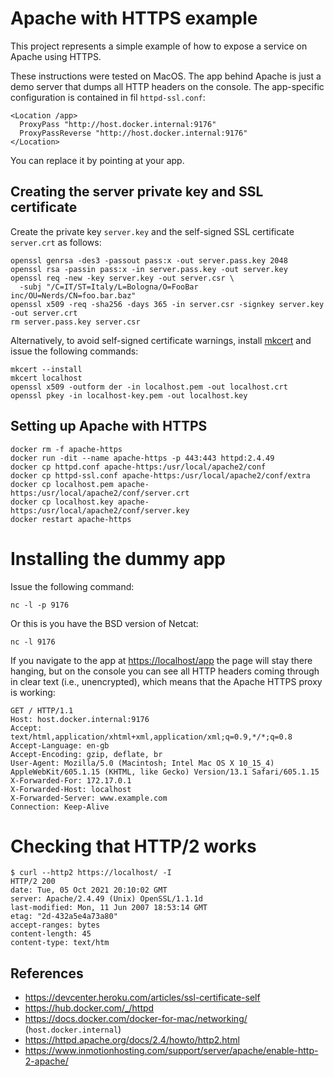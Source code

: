 Apache with HTTPS example
===

This project represents a simple example of how to expose a service on Apache using HTTPS.

These instructions were tested on MacOS. The app behind Apache is just a demo
server that dumps all HTTP headers on the console. The app-specific configuration
is contained in fil `httpd-ssl.conf`:

```
<Location /app>
  ProxyPass "http://host.docker.internal:9176"
  ProxyPassReverse "http://host.docker.internal:9176"
</Location>
```

You can replace it by pointing at your app.

## Creating the server private key and SSL certificate

Create the private key `server.key` and the self-signed SSL certificate `server.crt` as follows:

```
openssl genrsa -des3 -passout pass:x -out server.pass.key 2048
openssl rsa -passin pass:x -in server.pass.key -out server.key
openssl req -new -key server.key -out server.csr \
  -subj "/C=IT/ST=Italy/L=Bologna/O=FooBar inc/OU=Nerds/CN=foo.bar.baz"
openssl x509 -req -sha256 -days 365 -in server.csr -signkey server.key -out server.crt
rm server.pass.key server.csr
```

Alternatively, to avoid self-signed certificate warnings, install [mkcert](https://github.com/FiloSottile/mkcert) and issue the following commands:

```
mkcert --install
mkcert localhost
openssl x509 -outform der -in localhost.pem -out localhost.crt
openssl pkey -in localhost-key.pem -out localhost.key
```

## Setting up Apache with HTTPS

```
docker rm -f apache-https
docker run -dit --name apache-https -p 443:443 httpd:2.4.49
docker cp httpd.conf apache-https:/usr/local/apache2/conf
docker cp httpd-ssl.conf apache-https:/usr/local/apache2/conf/extra
docker cp localhost.pem apache-https:/usr/local/apache2/conf/server.crt
docker cp localhost.key apache-https:/usr/local/apache2/conf/server.key
docker restart apache-https
```

# Installing the dummy app

Issue the following command:

```
nc -l -p 9176
```

Or this is you have the BSD version of Netcat:

```
nc -l 9176
```

If you navigate to the app at <https://localhost/app> the page will stay there hanging, but on the console
you can see all HTTP headers coming through in clear text (i.e., unencrypted), which means that the Apache HTTPS
proxy is working:

```
GET / HTTP/1.1
Host: host.docker.internal:9176
Accept: text/html,application/xhtml+xml,application/xml;q=0.9,*/*;q=0.8
Accept-Language: en-gb
Accept-Encoding: gzip, deflate, br
User-Agent: Mozilla/5.0 (Macintosh; Intel Mac OS X 10_15_4) AppleWebKit/605.1.15 (KHTML, like Gecko) Version/13.1 Safari/605.1.15
X-Forwarded-For: 172.17.0.1
X-Forwarded-Host: localhost
X-Forwarded-Server: www.example.com
Connection: Keep-Alive
```

# Checking that HTTP/2 works

```
$ curl --http2 https://localhost/ -I
HTTP/2 200 
date: Tue, 05 Oct 2021 20:10:02 GMT
server: Apache/2.4.49 (Unix) OpenSSL/1.1.1d
last-modified: Mon, 11 Jun 2007 18:53:14 GMT
etag: "2d-432a5e4a73a80"
accept-ranges: bytes
content-length: 45
content-type: text/htm
```

## References

* <https://devcenter.heroku.com/articles/ssl-certificate-self>
* <https://hub.docker.com/_/httpd>
* <https://docs.docker.com/docker-for-mac/networking/> (`host.docker.internal`)
* <https://httpd.apache.org/docs/2.4/howto/http2.html>
* <https://www.inmotionhosting.com/support/server/apache/enable-http-2-apache/>
